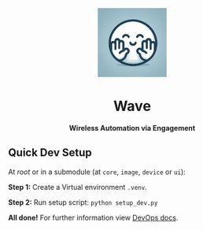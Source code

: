 <div align="center">
    <img src="docs/media/wave_project_avatar.png" width="140">
    <h1>Wave</h1>
    <p align="center">
    <strong>Wireless Automation via Engagement</strong>
    </p>
</div>

## Quick Dev Setup
At _root_ or in a submodule (at `core`, `image`, `device` or `ui`):

__Step 1:__ Create a Virtual environment `.venv`.

__Step 2:__ Run setup script: `python setup_dev.py`

__All done!__ For further information view [DevOps docs](./docs/DevOps/DEPENDENCIES.md).
